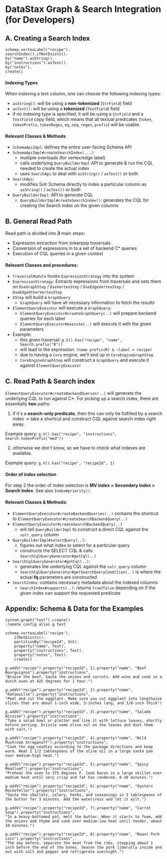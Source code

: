 # DataStax Graph & Search Integration (for Developers)

## A. Creating a Search Index
```
schema.vertexLabel("recipe").
searchIndex().ifNotExists().
by("name").asString().
by("instructions").asText().
by("notes").
create()
```

#### Indexing Types
When indexing a text column, one can choose the following indexing types:
* `asString()`:  will be using a **non-tokenized** (`StrField`) field
* `asText()`: will be using a **tokenized** (`TextField`) field
* if no indexing type is specified, it will be using a `StrField` and a `TextField` copy field, which means that all textual predicates (`token`, `tokenPrefix`, `tokenRegex`, `eq`, `neq`, `regex`, `prefix`) will be usable.

#### Relevant Classes & Methods
* `SchemaApiImpl`: defines the entire user-facing Schema API
* `SchemaApiImpl#createSearchIndex(...)`: 
  * multiple overloads (for vertex/edge label)
  * calls underlying `QueryBuilderImpl` API to generate & run the CQL needed to create the actual index
  * uses `SearchApi` to deal with `asString()` / `asText()` or both
* `SearchApi`: 
  * modifies Solr Schema directly to index a particular column as `asString()` / `asText()` or both
* `QueryBuilderImpl`: API to generate CQL
  * `QueryBuilderImpl#createSearchIndex()`: generates the CQL for creating the Search index on the given columns

## B. General Read Path
Read path is divided into **3** main steps:
* Expression extraction from tinkerpop traversals
* Conversion of expressions in to a set of backend C* queries
* Execution of CQL queries in a given context

#### Relevant Classes and procedures:
* `TraversalModule` hooks `ExpressionStrategy` into the system
* `ExpressionStrategy`: Extracts expressions from traversals and sets them on `DseGraphStep` / `DseVertexStep` / `DseEdgeVertexStep` / `DseEdgeOtherVertexStep`
* `XStep` will build a `GraphQuery`
  * `GraphQuery` will have all necessary information to fetch the results
* `ElementQueryExecutor` will execute a `GraphQuery`:
  * `ElementQueryExecutor#createGraphQuery(..)` will prepare backend queries for each label
  * `ElementQueryExecutor#execute(..)` will execute it with the given parameters
* Example:
  * this given traversal: `g.V().has("recipe", "name", Search.prefix("R"))`
  * will lead to the expression: `(name prefix(R) & ~label = recipe)`
  * due to having a `Core` engine, we'll end up in `CoreEngineGraphStep`
  * `CoreEngineGraphStep` will construct a `GraphQuery` and execute it against `ElementQueryExecutor`

## C. Read Path & Search index

`ElementQueryExecutor#createBackendQueries(..)` will generate the underlying CQL to run against C*. For picking up a search index, there are essentially **two** paths:
1. if it's a **search-only predicate**, then this can only be fulfilled by a search index -> take a shortcut and construct CQL against search index right away. 

Example query: `g.V().has("recipe", "instructions", Search.tokenPrefix("med"))`

2. otherwise we don't know, so we have to check what indexes are available.

Example query: `g.V().has("recipe", "recipeId", 1)`

#### Order of index selection
For step 2 the order of index selection is **MV index > Secondary index > Search Index**. See also `Index#priority()`.

#### Relevant Classes & Methods:
* `ElementQueryExecutor#createBackendQueries(..)` contains the shortcut to `ElementQueryExecutor#createSearchBackendQuery(..)`
* `ElementQueryExecutor#createSearchBackendQuery(..)`
  * will tell `QueryBuilderImpl` to construct a direct CQL against the `solr_query` column
* `QueryBuilderImpl#selectQuery(..)`:
  * figures out what index to select for a particular query
  * constructs the SELECT CQL & calls `SearchCqlQueryGenerator#getCql(..)`
* `SearchCqlQueryGenerator#getCql(..)`:
  * generates the underlying CQL against the `solr_query` column
  * `SearchCqlQueryGenerator#getSearchQueryCondition(..)` is where the actual **fq** parameters are constructed
* `SearchIndex`: contains necessary metadata about the indexed columns
  * `SearchIndex#supports(..)`: returns `true`/`false` depending on if the given index can support the requested predicate


## Appendix: Schema & Data for the Examples
```
system.graph("test").create()
:remote config alias g test
```
```
schema.vertexLabel('recipe').
    ifNotExists().
    partitionBy("recipeId", Int).
    property("name", Text).
    property("instructions", Text).
    property("notes", Text).
    create()
```
```
g.addV("recipe").property("recipeId", 1).property("name", "Beef Bourguignon").property("instructions",
"Braise the beef. Saute the onions and carrots. Add wine and cook in a dutch oven at 425 degrees for 1 hour.")

g.addV("recipe").property("recipeId", 2).property("name", "Rataouille").property("instructions",
"Peel and cut the eggplant. Make sure you cut eggplant into lengthwise slices that are about 1-inch wide, 3-inches long, and 3/8-inch thick")

g.addV("recipe").property("recipeId", 3).property("name", "Salade Nicoise").property("instructions",
"Take a salad bowl or platter and line it with lettuce leaves, shortly before serving. Drizzle some olive oil on the leaves and dust them with salt.")

g.addV("recipe").property("recipeId", 4).property("name", "Wild Mushroom Stroganoff").property("instructions",
"Cook the egg noodles according to the package directions and keep warm. Heat 1 1/2 tablespoons of the olive oil in a large saute pan over medium-high heat.")

g.addV("recipe").property("recipeId", 5).property("name", "Spicy Meatloaf").property("instructions",
"Preheat the oven to 375 degrees F. Cook bacon in a large skillet over medium heat until very crisp and fat has rendered, 8-10 minutes.")

g.addV("recipe").property("recipeId", 6).property("name", "Oysters Rockefeller").property("instructions",
"Saute the shallots, celery, herbs, and seasonings in 3 tablespoons of the butter for 3 minutes. Add the watercress and let it wilt.")

g.addV("recipe").property("recipeId", 7).property("name", "Carrot Soup").property("instructions",
"In a heavy-bottomed pot, melt the butter. When it starts to foam, add the onions and thyme and cook over medium-low heat until tender, about 10 minutes.")

g.addV("recipe").property("recipeId", 8).property("name", "Roast Pork Loin").property("instructions",
"The day before, separate the meat from the ribs, stopping about 1 inch before the end of the bones. Season the pork liberally inside and out with salt and pepper and refrigerate overnight.")

```
